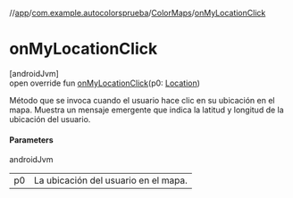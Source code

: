 //[app](../../../index.md)/[com.example.autocolorsprueba](../index.md)/[ColorMaps](index.md)/[onMyLocationClick](on-my-location-click.md)

# onMyLocationClick

[androidJvm]\
open override fun [onMyLocationClick](on-my-location-click.md)(p0: [Location](https://developer.android.com/reference/kotlin/android/location/Location.html))

Método que se invoca cuando el usuario hace clic en su ubicación en el mapa. Muestra un mensaje emergente que indica la latitud y longitud de la ubicación del usuario.

#### Parameters

androidJvm

| | |
|---|---|
| p0 | La ubicación del usuario en el mapa. |
